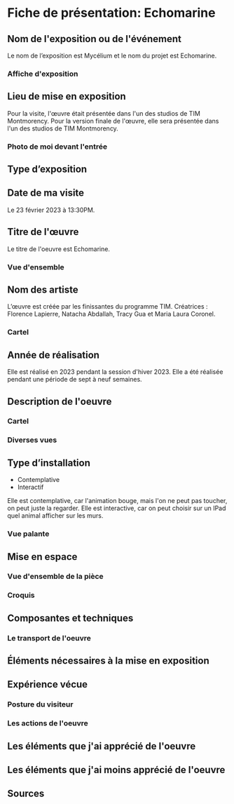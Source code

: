 # Fiche de présentation: Echomarine

## Nom de l'exposition ou de l'événement 

Le nom de l’exposition est Mycélium et le nom du projet est Echomarine.

### Affiche d'exposition 

## Lieu de mise en exposition 

Pour la visite, l'œuvre était présentée dans l'un des studios de TIM Montmorency. Pour la version finale de l'œuvre, elle sera présentée dans l'un des studios de TIM
Montmorency.

### Photo de moi devant l'entrée

## Type d’exposition 

## Date de ma visite

Le 23 février 2023 à 13:30PM.

## Titre de l'œuvre 

Le titre de l'oeuvre est Echomarine.

### Vue d'ensemble

## Nom des artiste 

L’œuvre est créée par les finissantes du programme TIM.
Créatrices : Florence Lapierre, Natacha Abdallah, Tracy Gua et Maria Laura Coronel.

### Cartel

## Année de réalisation  

Elle est réalisé en 2023 pendant la session d'hiver 2023. Elle a été réalisée pendant une période de sept à neuf semaines.

## Description de l'oeuvre

### Cartel

### Diverses vues

## Type d’installation

* Contemplative
* Interactif

Elle est contemplative, car l'animation bouge, mais l'on ne peut pas toucher, on peut juste la regarder.
Elle est interactive, car on peut choisir sur un IPad quel animal afficher sur les murs.

### Vue palante

## Mise en espace

### Vue d'ensemble de la pièce

### Croquis

## Composantes et techniques 

### Le transport de l'oeuvre

## Éléments nécessaires à la mise en exposition

## Expérience vécue

### Posture du visiteur

### Les actions de l'oeuvre

## Les éléments que j'ai apprécié de l'oeuvre

## Les éléments que j'ai moins apprécié de l'oeuvre

## Sources
